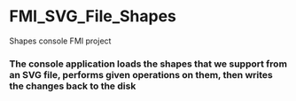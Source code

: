 # FMI_SVG_File_Shapes
Shapes console FMI project 
### The console application loads the shapes that we support from an SVG file, performs given operations on them, then writes the changes back to the disk
